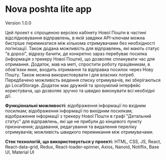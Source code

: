 # Nova poshta lite app
  Version 1.0.0 
  
   Цей проект є спрощеною версією кабінету Нової Пошти в частині
відслідковування відправлень, в якій завдяки API-ключам можна бистріше
перемикатися між кількома отримувачами без необхідності логінізації. Також
додана можливість для відправлень, які мають статус "в дорозі", відразу бачити,
де конкретно зараз перебуває посилка (інформація з трекеру Нової Пошти), що
дозволяє спланувати час для отримання. Додаток, мав на меті, спростити роботу
працівникам, в обов'язки яких, входить отримання та відправка посилок через Нову
Пошту. Також можна використовувати і для власних потреб. 
   Передбачено можливість ведення списку отримувачів, які зберігаються до LocalStorage.
Додаток має дружній та зрозумілий інтерфейс користувача, що дозволяє зручно
та швидко виконувати всі необхідні дії. 
   
   **Функціональні можливості:**
   відображення інформації по вхідним посилкам;
   відображення інформації по вихідним посилкам;
   відображення інформації з трекеру Нової Пошти в графі "Детальний статус" для відправлень, які ще не прибули до кінцевого пункту призначення;
   додавання, редагування та видалення переліку отримувачів;
   можливість швидкого перемикання між отримувачами.
   
   **Стек технологій, що використовується у проекті:** 
   HTML, CSS, JS, React, React-data-grid, Redux, React-loader-spinner, Axios, Nanoid, Notiflix, Base UI, Material UI
